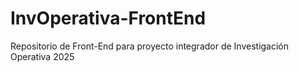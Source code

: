 # InvOperativa-FrontEnd
Repositorio de Front-End para proyecto integrador de Investigación Operativa 2025
